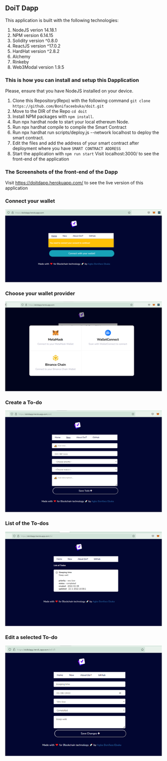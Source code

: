 ## DoiT Dapp
This application is built with the following technologies:

1. NodeJS verion 14.18.1
2. NPM version 6.14.15
3. Solidity version ^0.8.0
4. ReactJS version ^17.0.2
5. HardHat version ^2.8.2
6. Alchemy
7. Rinkeby
8. Web3Modal version 1.9.5

### This is how you can install and setup this Dapplication
Please, ensure that you have NodeJS installed on your device.

1. Clone this Repository(Repo) with the following command `git clone https://github.com/Bonifaceebuka/doit.git`
2. Move to the DIR of the Repo `cd doit`
3. Install NPM packages with `npm install`.
4. Run npx hardhat node to start your local ethereum Node.
5. Run npx hardhat compile to compile the Smart Contract
6. Run npx hardhat run scripts/deploy.js --network localhost to deploy the smart contract.
7. Edit the files and add the address of your smart contract after deployment where you have `SMART CONTRACT ADDRESS`
8. Start the application with `npm run start`
	Visit localhost:3000/ to see the front-end of the application
### The Screenshots of the front-end of the Dapp

Visit https://doitdapp.herokuapp.com/ to see the live version of this application
### Connect your wallet
<img src="https://github.com/Bonifaceebuka/doit/blob/main/screenshots/login.PNG">

### Choose your wallet provider
<img src="https://github.com/Bonifaceebuka/doit/blob/main/screenshots/wallet.PNG">

### Create a To-do
<img src="https://github.com/Bonifaceebuka/doit/blob/main/screenshots/create.PNG">

### List of the To-dos
<img src="https://github.com/Bonifaceebuka/doit/blob/main/screenshots/list.PNG">

### Edit a selected To-do
<img src="https://github.com/Bonifaceebuka/doit/blob/main/screenshots/edit.PNG">

